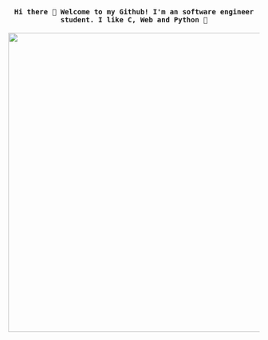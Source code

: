 <h4 align="center"><samp> Hi there 👋 Welcome to my Github! I'm an software engineer student. I like C, Web and Python 🐍 </samp></h4>

<p align="center">
  <img width="600" src="https://i.pinimg.com/564x/f2/10/f1/f210f1baaa38742e0f8e44ab24cbfdcc.jpg">
</p>
